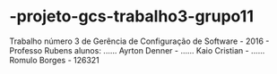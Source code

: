 # -projeto-gcs-trabalho3-grupo11
Trabalho número 3 de Gerência de Configuração de Software - 2016 - Professo Rubens
alunos:
...... Ayrton Denner - 
...... Kaio Cristian - 
...... Romulo Borges - 126321
